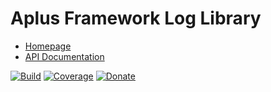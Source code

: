 # Aplus Framework Log Library

- [Homepage](https://the-framework.gitlab.io/libraries/log.html)
- [API Documentation](https://the-framework.gitlab.io/libraries/log/docs/)

[![Build](https://gitlab.com/the-framework/libraries/log/badges/master/pipeline.svg)](https://gitlab.com/the-framework/libraries/log/-/jobs)
[![Coverage](https://gitlab.com/the-framework/libraries/log/badges/master/coverage.svg?job=test:php)](https://the-framework.gitlab.io/libraries/log/coverage/)
[![Donate](https://img.shields.io/badge/Donate-PayPal-blue.svg)](https://www.paypal.com/cgi-bin/webscr?cmd=_s-xclick&hosted_button_id=NGBNW5PY4VSJ4)
